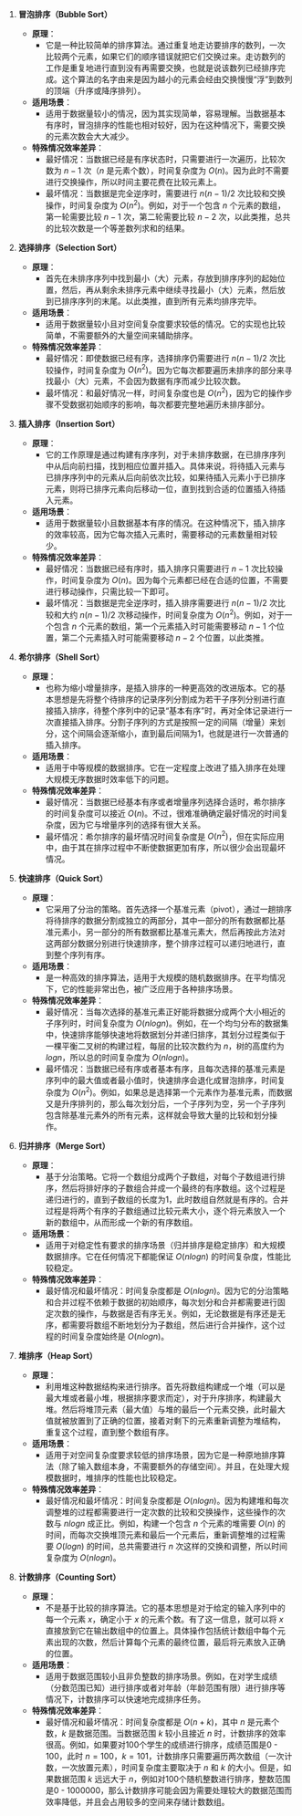 1. **冒泡排序（Bubble Sort）**
    - **原理**：
        - 它是一种比较简单的排序算法。通过重复地走访要排序的数列，一次比较两个元素，如果它们的顺序错误就把它们交换过来。走访数列的工作是重复地进行直到没有再需要交换，也就是说该数列已经排序完成。这个算法的名字由来是因为越小的元素会经由交换慢慢“浮”到数列的顶端（升序或降序排列）。
    - **适用场景**：
        - 适用于数据量较小的情况，因为其实现简单，容易理解。当数据基本有序时，冒泡排序的性能也相对较好，因为在这种情况下，需要交换的元素次数会大大减少。
    - **特殊情况效率差异**：
        - 最好情况：当数据已经是有序状态时，只需要进行一次遍历，比较次数为 $n - 1$ 次（$n$ 是元素个数），时间复杂度为 $O(n)$。因为此时不需要进行交换操作，所以时间主要花费在比较元素上。
        - 最坏情况：当数据是完全逆序时，需要进行 $n(n - 1)/2$ 次比较和交换操作，时间复杂度为 $O(n^2)$。例如，对于一个包含 $n$ 个元素的数组，第一轮需要比较 $n - 1$ 次，第二轮需要比较 $n - 2$ 次，以此类推，总共的比较次数是一个等差数列求和的结果。

2. **选择排序（Selection Sort）**
    - **原理**：
        - 首先在未排序序列中找到最小（大）元素，存放到排序序列的起始位置，然后，再从剩余未排序元素中继续寻找最小（大）元素，然后放到已排序序列的末尾。以此类推，直到所有元素均排序完毕。
    - **适用场景**：
        - 适用于数据量较小且对空间复杂度要求较低的情况。它的实现也比较简单，不需要额外的大量空间来辅助排序。
    - **特殊情况效率差异**：
        - 最好情况：即使数据已经有序，选择排序仍需要进行 $n(n - 1)/2$ 次比较操作，时间复杂度为 $O(n^2)$。因为它每次都要遍历未排序的部分来寻找最小（大）元素，不会因为数据有序而减少比较次数。
        - 最坏情况：和最好情况一样，时间复杂度也是 $O(n^2)$，因为它的操作步骤不受数据初始顺序的影响，每次都要完整地遍历未排序部分。

3. **插入排序（Insertion Sort）**
    - **原理**：
        - 它的工作原理是通过构建有序序列，对于未排序数据，在已排序序列中从后向前扫描，找到相应位置并插入。具体来说，将待插入元素与已排序序列中的元素从后向前依次比较，如果待插入元素小于已排序元素，则将已排序元素向后移动一位，直到找到合适的位置插入待插入元素。
    - **适用场景**：
        - 适用于数据量较小且数据基本有序的情况。在这种情况下，插入排序的效率较高，因为它每次插入元素时，需要移动的元素数量相对较少。
    - **特殊情况效率差异**：
        - 最好情况：当数据已经有序时，插入排序只需要进行 $n - 1$ 次比较操作，时间复杂度为 $O(n)$。因为每个元素都已经在合适的位置，不需要进行移动操作，只需比较一下即可。
        - 最坏情况：当数据是完全逆序时，插入排序需要进行 $n(n - 1)/2$ 次比较和大约 $n(n - 1)/2$ 次移动操作，时间复杂度为 $O(n^2)$。例如，对于一个包含 $n$ 个元素的数组，第一个元素插入时可能需要移动 $n - 1$ 个位置，第二个元素插入时可能需要移动 $n - 2$ 个位置，以此类推。

4. **希尔排序（Shell Sort）**
    - **原理**：
        - 也称为缩小增量排序，是插入排序的一种更高效的改进版本。它的基本思想是先将整个待排序的记录序列分割成为若干子序列分别进行直接插入排序，待整个序列中的记录“基本有序”时，再对全体记录进行一次直接插入排序。分割子序列的方式是按照一定的间隔（增量）来划分，这个间隔会逐渐缩小，直到最后间隔为1，也就是进行一次普通的插入排序。
    - **适用场景**：
        - 适用于中等规模的数据排序。它在一定程度上改进了插入排序在处理大规模无序数据时效率低下的问题。
    - **特殊情况效率差异**：
        - 最好情况：当数据已经基本有序或者增量序列选择合适时，希尔排序的时间复杂度可以接近 $O(n)$。不过，很难准确确定最好情况的时间复杂度，因为它与增量序列的选择有很大关系。
        - 最坏情况：希尔排序的最坏情况时间复杂度是 $O(n^2)$，但在实际应用中，由于其在排序过程中不断使数据更加有序，所以很少会出现最坏情况。

5. **快速排序（Quick Sort）**
    - **原理**：
        - 它采用了分治的策略。首先选择一个基准元素（pivot），通过一趟排序将待排序的数据分割成独立的两部分，其中一部分的所有数据都比基准元素小，另一部分的所有数据都比基准元素大，然后再按此方法对这两部分数据分别进行快速排序，整个排序过程可以递归地进行，直到整个序列有序。
    - **适用场景**：
        - 是一种高效的排序算法，适用于大规模的随机数据排序。在平均情况下，它的性能非常出色，被广泛应用于各种排序场景。
    - **特殊情况效率差异**：
        - 最好情况：当每次选择的基准元素正好能将数据分成两个大小相近的子序列时，时间复杂度为 $O(nlogn)$。例如，在一个均匀分布的数据集中，快速排序能够快速地将数据划分并递归排序，其划分过程类似于一棵平衡二叉树的构建过程，每层的比较次数约为 $n$，树的高度约为 $logn$，所以总的时间复杂度为 $O(nlogn)$。
        - 最坏情况：当数据已经有序或者基本有序，且每次选择的基准元素是序列中的最大值或者最小值时，快速排序会退化成冒泡排序，时间复杂度为 $O(n^2)$。例如，如果总是选择第一个元素作为基准元素，而数据又是升序排列的，那么每次划分后，一个子序列为空，另一个子序列包含除基准元素外的所有元素，这样就会导致大量的比较和划分操作。

6. **归并排序（Merge Sort）**
    - **原理**：
        - 基于分治策略。它将一个数组分成两个子数组，对每个子数组进行排序，然后将排好序的子数组合并成一个最终的有序数组。这个过程是递归进行的，直到子数组的长度为1，此时数组自然就是有序的。合并过程是将两个有序的子数组通过比较元素大小，逐个将元素放入一个新的数组中，从而形成一个新的有序数组。
    - **适用场景**：
        - 适用于对稳定性有要求的排序场景（归并排序是稳定排序）和大规模数据排序。它在任何情况下都能保证 $O(nlogn)$ 的时间复杂度，性能比较稳定。
    - **特殊情况效率差异**：
        - 最好情况和最坏情况：时间复杂度都是 $O(nlogn)$。因为它的分治策略和合并过程不依赖于数据的初始顺序，每次划分和合并都需要进行固定次数的操作，与数据是否有序无关。例如，无论数据是有序还是无序，都需要将数组不断地划分为子数组，然后进行合并操作，这个过程的时间复杂度始终是 $O(nlogn)$。

7. **堆排序（Heap Sort）**
    - **原理**：
        - 利用堆这种数据结构来进行排序。首先将数组构建成一个堆（可以是最大堆或者最小堆，根据排序要求而定），对于升序排序，构建最大堆。然后将堆顶元素（最大值）与堆的最后一个元素交换，此时最大值就被放置到了正确的位置，接着对剩下的元素重新调整为堆结构，重复这个过程，直到整个数组有序。
    - **适用场景**：
        - 适用于对空间复杂度要求较低的排序场景，因为它是一种原地排序算法（除了输入数组本身，不需要额外的存储空间）。并且，在处理大规模数据时，堆排序的性能也比较稳定。
    - **特殊情况效率差异**：
        - 最好情况和最坏情况：时间复杂度都是 $O(nlogn)$。因为构建堆和每次调整堆的过程都需要进行一定次数的比较和交换操作，这些操作的次数与 $nlogn$ 成正比。例如，构建一个包含 $n$ 个元素的堆需要 $O(n)$ 的时间，而每次交换堆顶元素和最后一个元素后，重新调整堆的过程需要 $O(logn)$ 的时间，总共需要进行 $n$ 次这样的交换和调整，所以时间复杂度为 $O(nlogn)$。

8. **计数排序（Counting Sort）**
    - **原理**：
        - 不是基于比较的排序算法。它的基本思想是对于给定的输入序列中的每一个元素 $x$，确定小于 $x$ 的元素个数。有了这一信息，就可以将 $x$ 直接放到它在输出数组中的位置上。具体操作包括统计数组中每个元素出现的次数，然后计算每个元素的最终位置，最后将元素放入正确的位置。
    - **适用场景**：
        - 适用于数据范围较小且非负整数的排序场景。例如，在对学生成绩（分数范围已知）进行排序或者对年龄（年龄范围有限）进行排序等情况下，计数排序可以快速地完成排序任务。
    - **特殊情况效率差异**：
        - 最好情况和最坏情况：时间复杂度都是 $O(n + k)$，其中 $n$ 是元素个数，$k$ 是数据范围。当数据范围 $k$ 较小且接近 $n$ 时，计数排序的效率很高。例如，如果要对100个学生的成绩进行排序，成绩范围是0 - 100，此时 $n = 100$，$k = 101$，计数排序只需要遍历两次数组（一次计数，一次放置元素），时间复杂度主要取决于 $n$ 和 $k$ 的大小。但是，如果数据范围 $k$ 远远大于 $n$，例如对100个随机整数进行排序，整数范围是0 - 1000000，那么计数排序可能会因为需要处理较大的数据范围而效率降低，并且会占用较多的空间来存储计数数组。